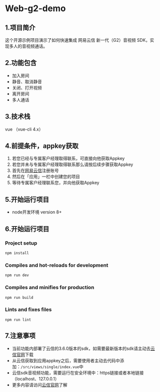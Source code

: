 # Web-g2-demo

## 1.项目简介
这个开源示例项目演示了如何快速集成 网易云信 新一代（G2）音视频 SDK，实现多人的音视频通话。

## 2.功能包含

- 加入房间
- 静音、取消静音
- 关闭、打开视频
- 离开房间
- 多人通话

## 3.技术栈
vue （vue-cli 4.x）

## 4.前提条件，appkey获取

1. 若您已经与专属客户经理取得联系，可直接向他获取Appkey
2. 若您并未与专属客户经理取得联系那么请按后续步骤获取Appkey
3. 首先在[网易云信](https://id.163yun.com/register?h=media&t=media&clueFrom=nim&from=bdjjnim0035&referrer=https://app.yunxin.163.com/?clueFrom=nim&from=bdjjnim0035)注册账号
4. 然后在「应用」一栏中创建您的项目
5. 等待专属客户经理联系您，并向他获取Appkey

## 5.开始运行项目
- node开发环境 version 8+


## 6.开始运行项目

### Project setup

```
npm install
```

### Compiles and hot-reloads for development

```
npm run dev
```

### Compiles and minifies for production

```
npm run build
```

### Lints and fixes files

```
npm run lint
```

## 7.注意事项

- 当前功能内部署了云信的3.6.0版本的sdk，如需要最新版本的sdk请主动去[云信官网](https://yunxin.163.com/)下载
- 从云信获取到应用appkey之后，需要使用者主动去代码中添加：`/src/views/single/index.vue`中
- 云信sdk音视频功能，需要运行在安全环境中：https链接或者本地链接（localhost、127.0.0.1）
- 更多内容请访问[云信官网](https://yunxin.163.com/)了解

